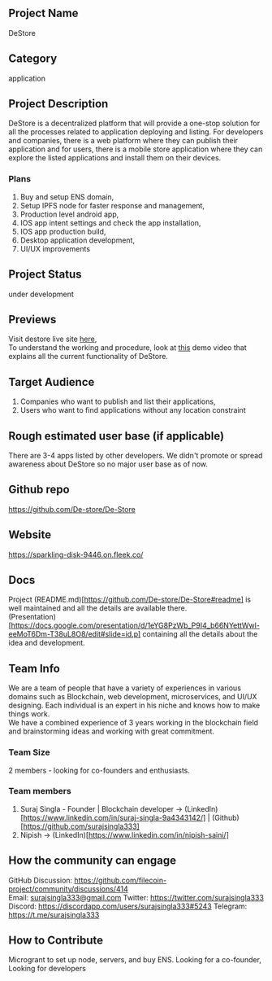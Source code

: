 ## Project Name <!-- Add your project name here with format "Project Name"-->

DeStore

## Category

<!--developer tooling, application, wallet, infrastructure, etc-->

application

## Project Description

<!--Describe your project in a few sentences. -->

DeStore is a decentralized platform that will provide a one-stop solution for all the processes related to application deploying and listing. For developers and companies, there is a web platform where they can publish their application and for users, there is a mobile store application where they can explore the listed applications and install them on their devices.

### Plans

1. Buy and setup ENS domain,
2. Setup IPFS node for faster response and management,
3. Production level android app,
4. IOS app intent settings and check the app installation,
5. IOS app production build,
6. Desktop application development,
7. UI/UX improvements

## Project Status

<!--brainstorming, fundraising, under development, beta, shipped, etc-->

under development

## Previews

<!--Add some screenshots to give a preview of your product-->

Visit destore live site [here](https://sparkling-disk-9446.on.fleek.co/),</br>
To understand the working and procedure, look at [this](https://www.youtube.com/watch?v=n-gSDf5BRoM) demo video that explains all the current functionality of DeStore.

## Target Audience

<!--Describe who will be your project's users-->

1. Companies who want to publish and list their applications,
2. Users who want to find applications without any location constraint

## Rough estimated user base (if applicable)

<!--How many users do you have right now?-->

There are 3-4 apps listed by other developers. We didn't promote or spread awareness about DeStore so no major user base as of now.

## Github repo

<!--Attach a link to your GitHub repo if it's OSS-->

https://github.com/De-store/De-Store

## Website

<!--Link your website if available-->

https://sparkling-disk-9446.on.fleek.co/

## Docs

<!--Including a link to your project docs!-->

Project (README.md)[https://github.com/De-store/De-Store#readme] is well maintained and all the details are available there. </br>
(Presentation)[https://docs.google.com/presentation/d/1eYG8PzWb_P9I4_b66NYettWwl-eeMoT6Dm-T38uL8O8/edit#slide=id.p] containing all the details about the idea and development.</br>

## Team Info

<!-- Introduce your amazing team - how many team members are working on this project and who are they?-->

We are a team of people that have a variety of experiences in various domains such as Blockchain, web development, microservices, and UI/UX designing. Each individual is an expert in his niche and knows how to make things work. </br>
We have a combined experience of 3 years working in the blockchain field and brainstorming ideas and working with great commitment.

### Team Size

2 members - looking for co-founders and enthusiasts.

### Team members

1. Suraj Singla - Founder | Blockchain developer -> (LinkedIn)[https://www.linkedin.com/in/suraj-singla-9a4343142/] | (Github)[https://github.com/surajsingla333]
2. Nipish -> (LinkedIn)[https://www.linkedin.com/in/nipish-saini/]

## How the community can engage

GitHub Discussion: https://github.com/filecoin-project/community/discussions/414  
Email: surajsingla333@gmail.com
Twitter: https://twitter.com/surajsingla333
Discord: https://discordapp.com/users/surajsingla333#5243
Telegram: https://t.me/surajsingla333

## How to Contribute

<!--How can the community contribute to your project?-->

Microgrant to set up node, servers, and buy ENS.
Looking for a co-founder,
Looking for developers
